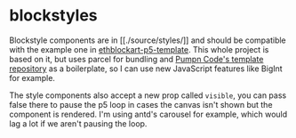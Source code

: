 # blockstyles

Blockstyle components are in [[./source/styles/]] and should be compatible with the example one in [ethblockart-p5-template](https://github.com/ethblockart/ethblockart-p5-template). This whole project is based on it, but uses parcel for bundling and [Pumpn Code's template repository](https://github.com/pumpncode/template) as a boilerplate, so I can use new JavaScript features like BigInt for example.

The style components also accept a new prop called `visible`, you can pass false there to pause the p5 loop in cases the canvas isn't shown but the component is rendered. I'm using antd's carousel for example, which would lag a lot if we aren't pausing the loop.
